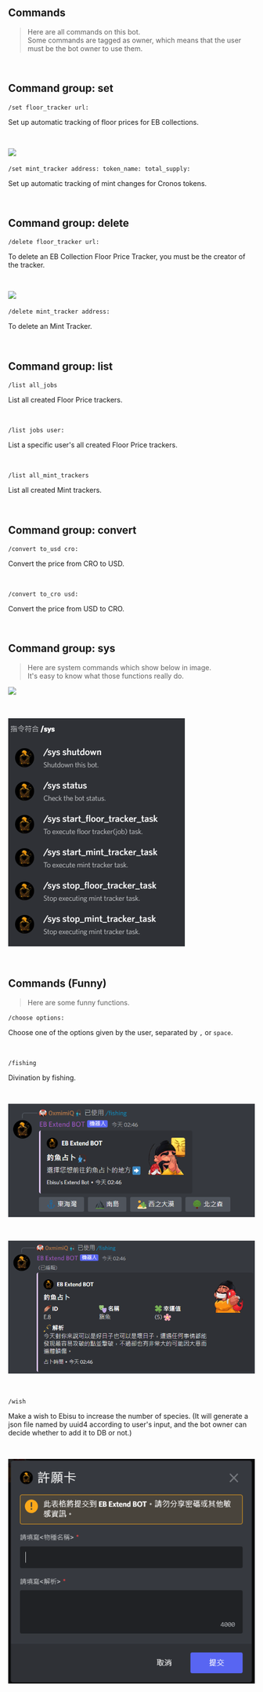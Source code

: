 ## Commands
> Here are all commands on this bot.\
Some commands are tagged as owner, which means that the user must be the bot owner to use them.

<br />

## Command group: set
```
/set floor_tracker url:
``` 
Set up automatic tracking of floor prices for EB collections.

<br />

![](https://img.shields.io/badge/owner-needed-orange) 
```
/set mint_tracker address: token_name: total_supply:
```
Set up automatic tracking of mint changes for Cronos tokens.

<br />

## Command group: delete
```
/delete floor_tracker url:
``` 
To delete an EB Collection Floor Price Tracker, you must be the creator of the tracker.

<br />

![](https://img.shields.io/badge/owner-needed-orange) 
```
/delete mint_tracker address:
```
To delete an Mint Tracker.

<br />

## Command group: list
```
/list all_jobs
``` 
List all created Floor Price trackers.

<br />

```
/list jobs user:
```
List a specific user's all created Floor Price trackers.

<br />

```
/list all_mint_trackers 
``` 
List all created Mint trackers.

<br />

## Command group: convert
```
/convert to_usd cro:
``` 
Convert the price from CRO to USD.

<br />

```
/convert to_cro usd:
```
Convert the price from USD to CRO.

<br />

## Command group: sys
> Here are system commands which show below in image.\
It's easy to know what those functions really do.

![](https://img.shields.io/badge/owner-needed-orange) 

<br />

![](img/sys_commands.png)

<br />

## Commands (Funny)
> Here are some funny functions.

```
/choose options:
``` 
Choose one of the options given by the user, separated by `,` or `space`.

<br />

```
/fishing
``` 
Divination by fishing.

<br />

![](img/fishing.png)

<br />

![](img/fishing_result.png)

<br />

```
/wish
``` 
Make a wish to Ebisu to increase the number of species. (It will generate a json file named by uuid4 according to user's input, and the bot owner can decide whether to add it to DB or not.)

<br />

![](img/wish.png)

<br />

